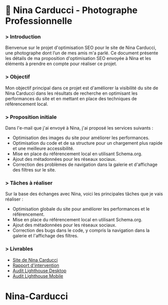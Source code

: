 # 📸 Nina Carducci - Photographe Professionnelle

### > Introduction

Bienvenue sur le projet d'optimisation SEO pour le site de Nina Carducci, une photographe dont l’un de mes amis m'a parlé. Ce document présente les détails de ma proposition d'optimisation SEO envoyée à Nina et les éléments à prendre en compte pour réaliser ce projet.

### > Objectif

Mon objectif principal dans ce projet est d'améliorer la visibilité du site de Nina Carducci dans les résultats de recherche en optimisant les performances du site et en mettant en place des techniques de référencement local.

### > Proposition initiale

Dans l'e-mail que j'ai envoyé à Nina, j'ai proposé les services suivants :

- Optimisation des images du site pour améliorer les performances.
- Optimisation du code et de sa structure pour un chargement plus rapide et une meilleure accessibilité.
- Mise en place du référencement local en utilisant Schema.org.
- Ajout des métadonnées pour les réseaux sociaux.
- Correction des problèmes de navigation dans la galerie et d'affichage des filtres sur le site.

### > Tâches à réaliser

Sur la base des échanges avec Nina, voici les principales tâches que je vais réaliser :

- Optimisation globale du site pour améliorer les performances et le référencement.
- Mise en place du référencement local en utilisant Schema.org.
- Ajout des métadonnées pour les réseaux sociaux.
- Correction des bugs dans le code, y compris la navigation dans la galerie et l'affichage des filtres.

### > Livrables

- [Site de Nina Carducci](https://nina-carducci-one.vercel.app/)
- [Rapport d'intervention](https://github.com/ParzivalFR/Nina-Carducci/blob/main/Rapport-Intervention-Nina-Carducci.pdf)
- [Audit Lighthouse Desktop](https://github.com/ParzivalFR/Nina-Carducci/blob/main/audit_nina_carducci_ordinateur.pdf)
- [Audit Lighthouse Mobile](https://github.com/ParzivalFR/Nina-Carducci/blob/main/audit_nina_carducci_mobile.pdf)
# Nina-Carducci
